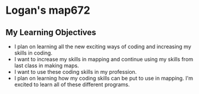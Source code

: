 # Logan's map672
## My Learning Objectives
- I plan on learning all the new exciting ways of coding and increasing my skills in coding.
- I want to increase my skills in mapping and continue using my skills from last class in making maps.
- I want to use these coding skills in my profession.
- I plan on learning how my coding skills can be put to use in mapping. 
I'm excited to learn all of these different programs.